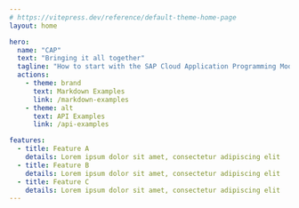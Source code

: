 ```yaml
---
# https://vitepress.dev/reference/default-theme-home-page
layout: home

hero:
  name: "CAP"
  text: "Bringing it all together"
  tagline: "How to start with the SAP Cloud Application Programming Model"
  actions:
    - theme: brand
      text: Markdown Examples
      link: /markdown-examples
    - theme: alt
      text: API Examples
      link: /api-examples

features:
  - title: Feature A
    details: Lorem ipsum dolor sit amet, consectetur adipiscing elit
  - title: Feature B
    details: Lorem ipsum dolor sit amet, consectetur adipiscing elit
  - title: Feature C
    details: Lorem ipsum dolor sit amet, consectetur adipiscing elit
---
```


